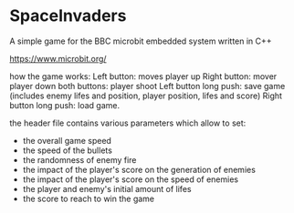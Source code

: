 # SpaceInvaders
A simple game for the BBC microbit embedded system written in C++

https://www.microbit.org/

how the game works:
Left button: moves player up 
Right button: mover player down 
both buttons: player shoot 
Left button long push: save game (includes enemy lifes and position, player position, lifes and score) 
Right button long push: load game.


the header file contains various parameters which allow to set: 
 - the overall game speed
 - the speed of the bullets
 - the randomness of enemy fire 
 - the impact of the player's score on the generation of enemies 
 - the impact of the player's score on the speed of enemies 
 - the player and enemy's initial amount of lifes 
 - the score to reach to win the game
 
 
